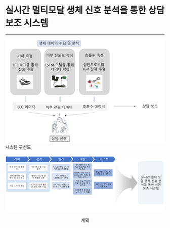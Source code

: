 # 실시간 멀티모달 생체 신호 분석을 통한 상담보조 시스템
------


![System configuration diagram](system.png)
시스템 구성도

![plan](plan.png)
<div align="center">
계획
</div>